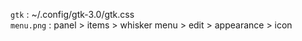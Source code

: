 `gtk` : ~/.config/gtk-3.0/gtk.css  
`menu.png` : panel > items > whisker menu > edit > appearance > icon